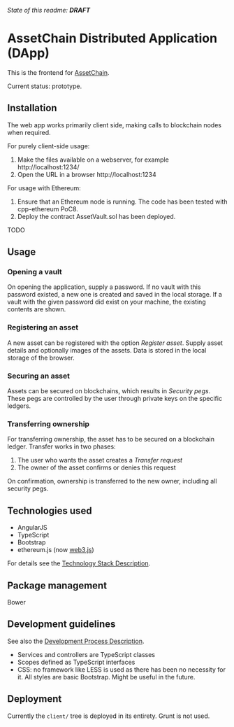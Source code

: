 *State of this readme:* **_DRAFT_**

# AssetChain Distributed Application (DApp)

This is the frontend for [AssetChain](http://assetcha.in).

Current status: prototype.

## Installation

The web app works primarily client side, making calls to blockchain nodes when required.

For purely client-side usage:

1. Make the files available on a webserver, for example http://localhost:1234/
2. Open the URL in a browser http://localhost:1234

For usage with Ethereum:

1. Ensure that an Ethereum node is running. The code has been tested with cpp-ethereum PoC8.
2. Deploy the contract AssetVault.sol has been deployed.

TODO


## Usage

### Opening a vault
On opening the application, supply a password. If no vault with this password existed, a new one is created and saved in the local storage. If a vault with the given password did exist on your machine, the existing contents are shown.

### Registering an asset

A new asset can be registered with the option *Register asset*. Supply asset details and optionally images of the assets. Data is stored in the local storage of the browser.

### Securing an asset

Assets can be secured on blockchains, which results in *Security pegs*. These pegs are controlled by the user through private keys on the specific ledgers.

### Transferring ownership

For transferring ownership, the asset has to be secured on a blockchain ledger. Transfer works in two phases:

1. The user who wants the asset creates a *Transfer request*
1. The owner of the asset confirms or denies this request

On confirmation, ownership is transferred to the new owner, including all security pegs.



## Technologies used
* AngularJS
* TypeScript
* Bootstrap
* ethereum.js (now [web3.js](https://github.com/ethereum/web3.js/))

For details see the  [Technology Stack Description](https://docs.google.com/document/d/1_wngicJ7PwaiTnXtJ2PvQABcCKqrrhiZIffTBaZ0q3g/).

## Package management

Bower

## Development guidelines

See also the [Development Process Description](https://docs.google.com/document/d/1NFjOb6fBUDFURHYRJnRE0o7buNS5oKIuBmrXo-CT9Kk/).

* Services and controllers are TypeScript classes
* Scopes defined as TypeScript interfaces
* CSS: no framework like LESS is used as there has been no necessity for it. All styles are basic Bootstrap. Might be useful in the future.

## Deployment

Currently the ```client/``` tree is deployed in its entirety. Grunt is not used.
